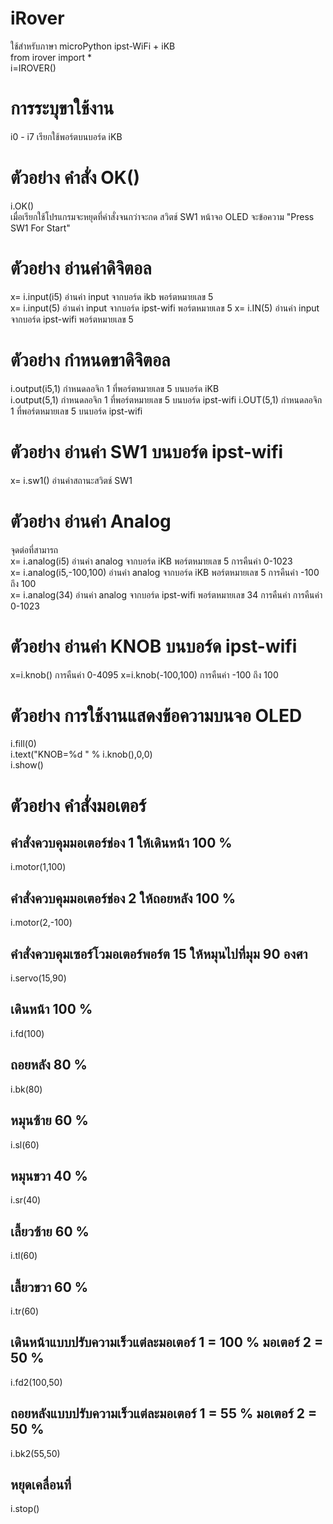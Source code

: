 # iRover
  ใช้สำหรับภาษา microPython ipst-WiFi + iKB <br>
  from irover  import * <br>
  i=IROVER() <br>
# การระบุขาใช้งาน
i0 - i7 เรียกใช้พอร์ตบนบอร์ด iKB <br>
# ตัวอย่าง คำสั่ง OK() 
 i.OK() <br>
 เมื่อเรียกใช้โปรแกรมจะหยุดที่คำสั่งจนกว่าจะกด สวิตช์ SW1 หน้าจอ OLED จะข้อความ "Press SW1 For Start"
# ตัวอย่าง อ่านค่าดิจิตอล 
  x= i.input(i5)   อ่านค่า input จากบอร์ด ikb พอร์ตหมายเลข 5 <br>
  x= i.input(5)   อ่านค่า input จากบอร์ด ipst-wifi พอร์ตหมายเลข 5
  x= i.IN(5)   อ่านค่า input จากบอร์ด ipst-wifi พอร์ตหมายเลข 5
 # ตัวอย่าง กำหนดขาดิจิตอล 
  i.output(i5,1)   กำหนดลอจิก 1 ที่พอร์ตหมายเลข 5 บนบอร์ด iKB <br>
  i.output(5,1)   กำหนดลอจิก 1 ที่พอร์ตหมายเลข 5 บนบอร์ด ipst-wifi
  i.OUT(5,1)   กำหนดลอจิก 1 ที่พอร์ตหมายเลข 5 บนบอร์ด ipst-wifi
# ตัวอย่าง อ่านค่า SW1 บนบอร์ด ipst-wifi
 x= i.sw1()   อ่านค่าสถานะสวิตช์ SW1 
# ตัวอย่าง อ่านค่า Analog 
  จุดต่อที่สามารถ<br>
  x= i.analog(i5)   อ่านค่า analog จากบอร์ด iKB พอร์ตหมายเลข 5 การคืนค่า 0-1023 <br>
  x= i.analog(i5,-100,100)   อ่านค่า analog จากบอร์ด iKB พอร์ตหมายเลข 5 การคืนค่า -100 ถึง 100 <br>
  x= i.analog(34)   อ่านค่า analog จากบอร์ด ipst-wifi พอร์ตหมายเลข 34 การคืนค่า การคืนค่า 0-1023 <br>
# ตัวอย่าง อ่านค่า KNOB บนบอร์ด ipst-wifi
  x=i.knob()  การคืนค่า 0-4095
  x=i.knob(-100,100)  การคืนค่า -100 ถึง 100
# ตัวอย่าง การใช้งานแสดงข้อความบนจอ OLED
  i.fill(0)   <br>
  i.text("KNOB=%d " % i.knob(),0,0) <br>
  i.show()
  
# ตัวอย่าง คำสั่งมอเตอร์
## คำสั่งควบคุมมอเตอร์ช่อง 1 ให้เดินหน้า 100 %
i.motor(1,100)  
## คำสั่งควบคุมมอเตอร์ช่อง 2 ให้ถอยหลัง 100 %
i.motor(2,-100)                                                    
## คำสั่งควบคุมเซอร์โวมอเตอร์พอร์ต 15 ให้หมุนไปที่มุม 90 องศา
i.servo(15,90) 	
## เดินหน้า 100 %
i.fd(100) 	 
## ถอยหลัง 80 %
i.bk(80) 	  
## หมุนซ้าย 60 %
i.sl(60)
## หมุนขวา 40 %
i.sr(40) 	    
## เลี้ยวซ้าย 60 %
i.tl(60) 	 
## เลี้ยวขวา 60 %
i.tr(60) 	   
## เดินหน้าแบบปรับความเร็วแต่ละมอเตอร์ 1 = 100 % มอเตอร์ 2 = 50 %
i.fd2(100,50) 
## ถอยหลังแบบปรับความเร็วแต่ละมอเตอร์ 1 =  55 % มอเตอร์ 2 = 50 %
i.bk2(55,50) 	  
## หยุดเคลื่อนที่
i.stop()	   
  
